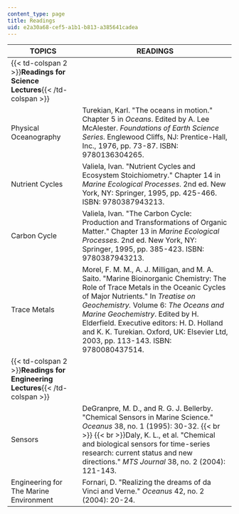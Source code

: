 ```yaml
---
content_type: page
title: Readings
uid: e2a30a68-cef5-a1b1-b813-a385641cadea
---
```


| TOPICS | READINGS |
| --- | --- |
| {{< td-colspan 2 >}}**Readings for Science Lectures**{{< /td-colspan >}} ||
| Physical Oceanography | Turekian, Karl. "The oceans in motion." Chapter 5 in _Oceans_. Edited by A. Lee McAlester. _Foundations of Earth Science Series_. Englewood Cliffs, NJ: Prentice-Hall, Inc., 1976, pp. 73-87. ISBN: 9780136304265. |
| Nutrient Cycles | Valiela, Ivan. "Nutrient Cycles and Ecosystem Stoichiometry." Chapter 14 in _Marine Ecological Processes_. 2nd ed. New York, NY: Springer, 1995, pp. 425-466. ISBN: 9780387943213. |
| Carbon Cycle | Valiela, Ivan. "The Carbon Cycle: Production and Transformations of Organic Matter." Chapter 13 in _Marine Ecological Processes_. 2nd ed. New York, NY: Springer, 1995, pp. 385-423. ISBN: 9780387943213. |
| Trace Metals | Morel, F. M. M., A. J. Milligan, and M. A. Saito. "Marine Bioinorganic Chemistry: The Role of Trace Metals in the Oceanic Cycles of Major Nutrients." In _Treatise on Geochemistry._ Volume 6: _The Oceans and Marine Geochemistry_. Edited by H. Elderfield. Executive editors: H. D. Holland and K. K. Turekian. Oxford, UK: Elsevier Ltd, 2003, pp. 113-143. ISBN: 9780080437514. |
| {{< td-colspan 2 >}}**Readings for Engineering Lectures**{{< /td-colspan >}} ||
| Sensors | DeGranpre, M. D., and R. G. J. Bellerby. "Chemical Sensors in Marine Science." _Oceanus_ 38, no. 1 (1995): 30-32.  {{< br >}}  {{< br >}}Daly, K. L., et al. "Chemical and biological sensors for time-series research: current status and new directions." _MTS Journal_ 38, no. 2 (2004): 121-143. |
| Engineering for The Marine Environment | Fornari, D. "Realizing the dreams of da Vinci and Verne." _Oceanus_ 42, no. 2 (2004): 20-24.